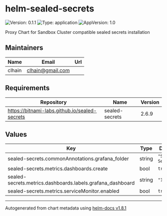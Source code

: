 # helm-sealed-secrets

![Version: 0.1.1](https://img.shields.io/badge/Version-0.1.1-informational?style=flat-square) ![Type: application](https://img.shields.io/badge/Type-application-informational?style=flat-square) ![AppVersion: 1.0](https://img.shields.io/badge/AppVersion-1.0-informational?style=flat-square)

Proxy Chart for Sandbox Cluster compatible sealed secrets installation

## Maintainers

| Name | Email | Url |
| ---- | ------ | --- |
| clhain | <clhain@gmail.com> |  |

## Requirements

| Repository | Name | Version |
|------------|------|---------|
| https://bitnami-labs.github.io/sealed-secrets | sealed-secrets | 2.6.9 |

## Values

| Key | Type | Default | Description |
|-----|------|---------|-------------|
| sealed-secrets.commonAnnotations.grafana_folder | string | `"Sealed Secrets"` |  |
| sealed-secrets.metrics.dashboards.create | bool | `true` |  |
| sealed-secrets.metrics.dashboards.labels.grafana_dashboard | string | `"1"` |  |
| sealed-secrets.metrics.serviceMonitor.enabled | bool | `true` |  |

----------------------------------------------
Autogenerated from chart metadata using [helm-docs v1.8.1](https://github.com/norwoodj/helm-docs/releases/v1.8.1)
